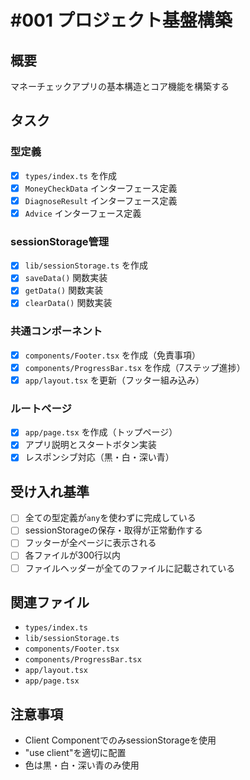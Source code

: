 # #001 プロジェクト基盤構築

## 概要
マネーチェックアプリの基本構造とコア機能を構築する

## タスク

### 型定義
- [x] `types/index.ts` を作成
- [x] `MoneyCheckData` インターフェース定義
- [x] `DiagnoseResult` インターフェース定義
- [x] `Advice` インターフェース定義

### sessionStorage管理
- [x] `lib/sessionStorage.ts` を作成
- [x] `saveData()` 関数実装
- [x] `getData()` 関数実装
- [x] `clearData()` 関数実装

### 共通コンポーネント
- [x] `components/Footer.tsx` を作成（免責事項）
- [x] `components/ProgressBar.tsx` を作成（7ステップ進捗）
- [x] `app/layout.tsx` を更新（フッター組み込み）

### ルートページ
- [x] `app/page.tsx` を作成（トップページ）
- [x] アプリ説明とスタートボタン実装
- [x] レスポンシブ対応（黒・白・深い青）

## 受け入れ基準
- [ ] 全ての型定義が`any`を使わずに完成している
- [ ] sessionStorageの保存・取得が正常動作する
- [ ] フッターが全ページに表示される
- [ ] 各ファイルが300行以内
- [ ] ファイルヘッダーが全てのファイルに記載されている

## 関連ファイル
- `types/index.ts`
- `lib/sessionStorage.ts`
- `components/Footer.tsx`
- `components/ProgressBar.tsx`
- `app/layout.tsx`
- `app/page.tsx`

## 注意事項
- Client ComponentでのみsessionStorageを使用
- "use client"を適切に配置
- 色は黒・白・深い青のみ使用
